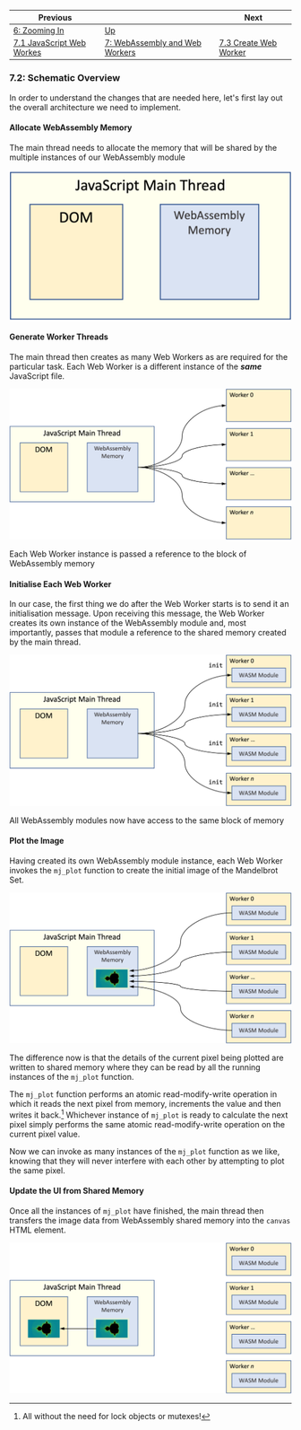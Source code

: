 | Previous | | Next
|---|---|---
| [6: Zooming In](../../06%20Zoom%20Image/) | [Up](../../) | 
| [7.1 JavaScript Web Workes](../01/) | [7: WebAssembly and Web Workers](../) | [7.3 Create Web Worker](../03/) 

### 7.2: Schematic Overview

In order to understand the changes that are needed here, let's first lay out the overall architecture we need to implement.

#### Allocate WebAssembly Memory

The main thread needs to allocate the memory that will be shared by the multiple instances of our WebAssembly module

![Allocate WebAssembly Memory](7.2.1.png)

#### Generate Worker Threads

The main thread then creates as many Web Workers as are required for the particular task.  Each Web Worker is a different instance of the ***same*** JavaScript file.

![Generate Web Workers](7.2.2.png)

Each Web Worker instance is passed a reference to the block of WebAssembly memory

#### Initialise Each Web Worker

In our case, the first thing we do after the Web Worker starts is to send it an initialisation message.  Upon receiving this message, the Web Worker creates its own instance of the WebAssembly module and, most importantly, passes that module a reference to the shared memory created by the main thread.

![Initialise the Web Workers](7.2.3.png)

All WebAssembly modules now have access to the same block of memory

#### Plot the Image

Having created its own WebAssembly module instance, each Web Worker invokes the `mj_plot` function to create the initial image of the Mandelbrot Set.

![Plot the Image](7.2.4.png)

The difference now is that the details of the current pixel being plotted are written to shared memory where they can be read by all the running instances of the `mj_plot` function.

The `mj_plot` function performs an atomic read-modify-write operation in which it reads the next pixel from memory, increments the value and then writes it back.[^1]  Whichever instance of `mj_plot` is ready to calculate the next pixel simply performs the same atomic read-modify-write operation on the current pixel value.

Now we can invoke as many instances of the `mj_plot` function as we like, knowing that they will never interfere with each other by attempting to plot the same pixel.

#### Update the UI from Shared Memory

Once all the instances of `mj_plot` have finished, the main thread then transfers the image data from WebAssembly shared memory into the `canvas` HTML element.

![Update the UI](7.2.5.png)








[^1]: All without the need for lock objects or mutexes!


